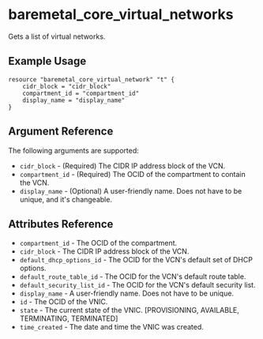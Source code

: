 # baremetal\_core\_virtual\_networks

Gets a list of virtual networks.

## Example Usage

```
resource "baremetal_core_virtual_network" "t" {
    cidr_block = "cidr_block"
    compartment_id = "compartment_id"
    display_name = "display_name"
}
```

## Argument Reference

The following arguments are supported:

* `cidr_block` - (Required) The CIDR IP address block of the VCN.
* `compartment_id` - (Required) The OCID of the compartment to contain the VCN.
* `display_name` - (Optional) A user-friendly name. Does not have to be unique, and it's changeable.

## Attributes Reference
* `compartment_id` - The OCID of the compartment.
* `cidr_block` - The CIDR IP address block of the VCN.
* `default_dhcp_options_id` - The OCID for the VCN's default set of DHCP options.
* `default_route_table_id` - The OCID for the VCN's default route table.
* `default_security_list_id` - The OCID for the VCN's default security list.
* `display_name` - A user-friendly name. Does not have to be unique.
* `id` - The OCID of the VNIC.
* `state` - The current state of the VNIC. [PROVISIONING, AVAILABLE, TERMINATING, TERMINATED]
* `time_created` - The date and time the VNIC was created.
